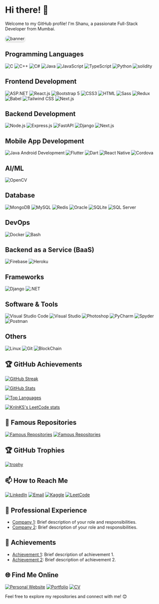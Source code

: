 # Hi there! 👋

Welcome to my GitHub profile! I'm Shanu, a passionate Full-Stack Developer from Mumbai. 

<img src="https://media.licdn.com/dms/image/D4D16AQFB1k9r_VksXA/profile-displaybackgroundimage-shrink_350_1400/0/1672242979238?e=1692230400&v=beta&t=qKkc_7EJ4sWHp5jmDoEqt-EzrJDoEL-a9EKxV_Q18d0" alt="banner" style="border-radius: 8px; border: white 1px solid; box-shadow: 0 2px 4px rgba(0, 0, 0, 0.2);">


## Programming Languages

![C](https://img.shields.io/badge/-C-00599C?style=flat-square&logo=c&logoColor=white)
![C++](https://img.shields.io/badge/-C++-00599C?style=flat-square&logo=c%2B%2B&logoColor=white)
![C#](https://img.shields.io/badge/-C%23-239120?style=flat-square&logo=c-sharp&logoColor=white)
![Java](https://img.shields.io/badge/-Java-007396?style=flat-square&logo=java&logoColor=white)
![JavaScript](https://img.shields.io/badge/-JavaScript-F7DF1E?style=flat-square&logo=javascript&logoColor=black)
![TypeScript](https://img.shields.io/badge/-TypeScript-007ACC?style=flat-square&logo=typescript&logoColor=white)
![Python](https://img.shields.io/badge/-Python-3776AB?style=flat-square&logo=python&logoColor=white)
![solidity](https://img.shields.io/badge/-solidity-000000?style=flat-square&logo=solidity&logoColor=white)

## Frontend Development

![ASP.NET](https://img.shields.io/badge/-ASP.NET-512BD4?style=flat-square&logo=dot-net&logoColor=white)
![React.js](https://img.shields.io/badge/-React.js-61DAFB?style=flat-square&logo=react&logoColor=black)
![Bootstrap 5](https://img.shields.io/badge/-Bootstrap%205-7952B3?style=flat-square&logo=bootstrap&logoColor=white)
![CSS3](https://img.shields.io/badge/-CSS3-1572B6?style=flat-square&logo=css3&logoColor=white)
![HTML](https://img.shields.io/badge/-HTML-E34F26?style=flat-square&logo=html5&logoColor=white)
![Sass](https://img.shields.io/badge/-Sass-CC6699?style=flat-square&logo=sass&logoColor=white)
![Redux](https://img.shields.io/badge/-Redux-764ABC?style=flat-square&logo=redux&logoColor=white)
![Babel](https://img.shields.io/badge/-Babel-F9DC3E?style=flat-square&logo=babel&logoColor=black)
![Tailwind CSS](https://img.shields.io/badge/-Tailwind%20CSS-38B2AC?style=flat-square&logo=tailwind-css&logoColor=white)
![Next.js](https://img.shields.io/badge/-Next.js-000000?style=flat-square&logo=next-dot-js&logoColor=white)

## Backend Development

![Node.js](https://img.shields.io/badge/-Node.js-339933?style=flat-square&logo=node.js&logoColor=white)
![Express.js](https://img.shields.io/badge/-Express.js-000000?style=flat-square&logo=express&logoColor=white)
![FastAPI](https://img.shields.io/badge/-FastAPI-009688?style=flat-square&logo=fastapi&logoColor=white)
![Django](https://img.shields.io/badge/-Django-092E20?style=flat-square&logo=django&logoColor=white)
![Next.js](https://img.shields.io/badge/-Next.js-000000?style=flat-square&logo=next-dot-js&logoColor=white)

## Mobile App Development

![Java Android Development](https://img.shields.io/badge/-Java%20Android%20Development-3DDC84?style=flat-square&logo=java&logoColor=white)
![Flutter](https://img.shields.io/badge/-Flutter-02569B?style=flat-square&logo=flutter&logoColor=white)
![Dart](https://img.shields.io/badge/-Dart-0175C2?style=flat-square&logo=dart&logoColor=white)
![React Native](https://img.shields.io/badge/-React%20Native-61DAFB?style=flat-square&logo=react&logoColor=black)
![Cordova](https://img.shields.io/badge/-Cordova-E8E8E8?style=flat-square&logo=apache-cordova&logoColor=black)

## AI/ML

![OpenCV](https://img.shields.io/badge/-OpenCV-5C3EE8?style=flat-square&logo=opencv&logoColor=white)

## Database

![MongoDB](https://img.shields.io/badge/-MongoDB-47A248?style=flat-square&logo=mongodb&logoColor=white)
![MySQL](https://img.shields.io/badge/-MySQL-4479A1?style=flat-square&logo=mysql&logoColor=white)
![Redis](https://img.shields.io/badge/-Redis-DC382D?style=flat-square&logo=redis&logoColor=white)
![Oracle](https://img.shields.io/badge/-Oracle-F80000?style=flat-square&logo=oracle&logoColor=white)
![SQLite](https://img.shields.io/badge/-SQLite-003B57?style=flat-square&logo=sqlite&logoColor=white)
![SQL Server](https://img.shields.io/badge/-SQL%20Server-CC2927?style=flat-square&logo=microsoft-sql-server&logoColor=white)

## DevOps

![Docker](https://img.shields.io/badge/-Docker-2496ED?style=flat-square&logo=docker&logoColor=white)
![Bash](https://img.shields.io/badge/-Bash-4EAA25?style=flat-square&logo=gnu-bash&logoColor=white)

## Backend as a Service (BaaS)

![Firebase](https://img.shields.io/badge/-Firebase-FFCA28?style=flat-square&logo=firebase&logoColor=black)
![Heroku](https://img.shields.io/badge/-Heroku-430098?style=flat-square&logo=heroku&logoColor=white)

## Frameworks

![Django](https://img.shields.io/badge/-Django-092E20?style=flat-square&logo=django&logoColor=white)
![.NET](https://img.shields.io/badge/-.NET-512BD4?style=flat-square&logo=dot-net&logoColor=white)

## Software & Tools

![Visual Studio Code](https://img.shields.io/badge/-Visual%20Studio%20Code-007ACC?style=flat-square&logo=visual-studio-code&logoColor=white)
![Visual Studio](https://img.shields.io/badge/-Visual%20Studio-5C2D91?style=flat-square&logo=visual-studio&logoColor=white)
![Photoshop](https://img.shields.io/badge/-Photoshop-31A8FF?style=flat-square&logo=adobe-photoshop&logoColor=white)
![PyCharm](https://img.shields.io/badge/-PyCharm-000000?style=flat-square&logo=pycharm&logoColor=white)
![Spyder](https://img.shields.io/badge/-Spyder-FF0000?style=flat-square&logo=spyder-ide&logoColor=white)
![Postman](https://img.shields.io/badge/-Postman-FF6C37?style=flat-square&logo=postman&logoColor=white)

## Others

![Linux](https://img.shields.io/badge/-Linux-FCC624?style=flat-square&logo=linux&logoColor=black)
![Git](https://img.shields.io/badge/-Git-F05032?style=flat-square&logo=git&logoColor=white)
![BlockChain](https://img.shields.io/badge/-Blockchain-FF6C37?style=flat-square&logo=Blockchain&logoColor=white)


## 🏆 GitHub Achievements

<!-- GitHub Activity Graph -->
[![GitHub Streak](https://github-readme-streak-stats.herokuapp.com/?user=shanu2409&theme=radical)](https://git.io/streak-stats)

<!-- GitHub Stats -->
[![GitHub Stats](https://github-readme-stats.vercel.app/api?username=shanu2409&show_icons=true&count_private=true&theme=radical)](https://github.com/anuraghazra/github-readme-stats)

<!-- Top Languages -->
[![Top Languages](https://github-readme-stats.vercel.app/api/top-langs/?username=shanu2409&layout=compact&theme=radical)](https://github.com/anuraghazra/github-readme-stats)


<!-- LeetCode stats -->

[![KnlnKS's LeetCode stats](https://leetcode-stats-six.vercel.app/?username=shanusingh2409&theme=dark)](https://github.com/KnlnKS/leetcode-stats)

## 🌟 Famous Repositories

<!-- Repository Card Grid -->
[![Famous Repositories](https://github-readme-stats.vercel.app/api/pin/?username=shanu2409&repo=Modern_CV&theme=radical)](https://github.com/Shanu2409/Modern_CV)
[![Famous Repositories](https://github-readme-stats.vercel.app/api/pin/?username=shanu2409&repo=SPortfolio&theme=radical)](https://github.com/Shanu2409/SPortfolio)

## 🏆 GitHub Trophies

[![trophy](https://github-profile-trophy.vercel.app/?username=Shanu2409&theme=radical)](https://github.com/ryo-ma/github-profile-trophy)



## 📫 How to Reach Me

[![LinkedIn](https://img.shields.io/badge/-LinkedIn-0077B5?style=flat-square&logo=linkedin&logoColor=white)](https://www.linkedin.com/in/shanukumar-singh-918839242/)
[![Email](https://img.shields.io/badge/-Email-D14836?style=flat-square&logo=gmail&logoColor=white)](mailto:shanusingh2409@gmail.com)
[![Kaggle](https://img.shields.io/badge/-Kaggle-20BEFF?style=flat-square&logo=kaggle&logoColor=white)](https://www.kaggle.com/shanu2409)
[![LeetCode](https://img.shields.io/badge/-LeetCode-FFA116?style=flat-square&logo=leetcode&logoColor=black)](https://leetcode.com/shanusingh2409/)



## 💼 Professional Experience

- [Company 1](link-to-company): Brief description of your role and responsibilities.
- [Company 2](link-to-company): Brief description of your role and responsibilities.

## 🌟 Achievements

- [Achievement 1](link-to-achievement): Brief description of achievement 1.
- [Achievement 2](link-to-achievement): Brief description of achievement 2.


## 🌐 Find Me Online

[![Personal Website](https://img.shields.io/badge/-Personal%20Website-4285F4?style=for-the-badge&logo=google-chrome&logoColor=white)](https://shanu2409.github.io/FPortfolio/)
[![Portfolio](https://img.shields.io/badge/-Portfolio-00BFFF?style=for-the-badge&logo=portfolio&logoColor=white)](https://shanu2409.github.io/SPortfolio/)
[![CV](https://img.shields.io/badge/-CV-FF4081?style=for-the-badge&logo=pdf&logoColor=white)](https://shanu2409.github.io/CV_DN)


Feel free to explore my repositories and connect with me! 😊
